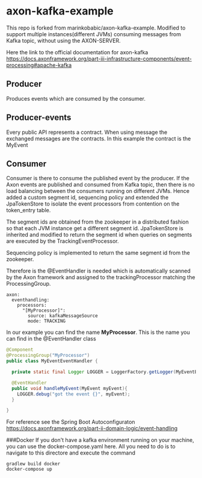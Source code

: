# axon-kafka-example
This repo is forked from marinkobabic/axon-kafka-example. Modified to support multiple instances(different JVMs) consuming messages from Kafka topic, without using the AXON-SERVER.

Here the link to the official documentation for axon-kafka  https://docs.axonframework.org/part-iii-infrastructure-components/event-processing#apache-kafka

## Producer
Produces events which are consumed by the consumer. 

## Producer-events
Every public API represents a contract. When using message the exchanged messages are the contracts. In this example the contract is the MyEvent

## Consumer
Consumer is there to consume the published event by the producer. If the Axon events are published and consumed from Kafka topic, then there is no load balancing between the consumers running on different JVMs. Hence added a custom segment id, sequencing policy and extended the JpaTokenStore to isolate the event processors from contention on the token_entry table.

The segment ids are obtained from the zookeeper in a distributed fashion so that each JVM instance get a different segment id. JpaTokenStore is inherited and modified to return the segment id when queries on segments are executed by the TrackingEventProcessor.

Sequencing policy is implemented to return the same segment id from the zookeeper.

Therefore is the @EventHandler is needed which is automatically scanned by the Axon framework and assigned to the trackingProcessor matching the ProcessingGroup.
 ```
 axon:
   eventhandling:
     processors:
       "[MyProcessor]":
         source: kafkaMessageSource
         mode: TRACKING
```
In our example you can find the name **MyProcessor**. This is the name you can find in the @EventHandler class
```java
@Component
@ProcessingGroup("MyProcessor")
public class MyEventEventHandler {

  private static final Logger LOGGER = LoggerFactory.getLogger(MyEventEventHandler.class);

  @EventHandler
  public void handleMyEvent(MyEvent myEvent){
    LOGGER.debug("got the event {}", myEvent);
  }

}
```
For reference see the Spring Boot Autoconfiguraton https://docs.axonframework.org/part-ii-domain-logic/event-handling

###Docker
If you don't have a kafka environment running on your machine, you can use the docker-compose.yaml here. All you need to do is to navigate to this directore and execute the command
```
gradlew build docker
docker-compose up
```
